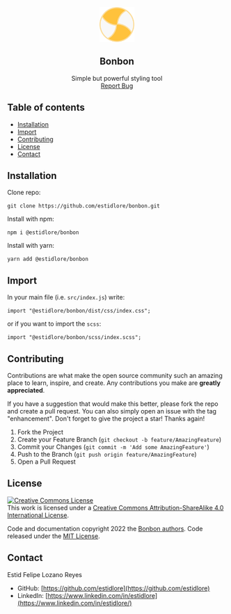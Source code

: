 
<!-- HEADER -->

<div align="center">
  <a href="https://github.com/estidlore/bonbon">
    <img src="https://raw.githubusercontent.com/estidlore/bonbon/8972af18edbe07c9f4da3489c69e990cfb697d3b/site/src/imgs/Bonbon.svg" alt="Logo" width="80" height="80">
  </a>
  
  <h2 align="center">Bonbon</h2>

  <p align="center">
    Simple but powerful styling tool
    <br />
    <a href="https://github.com/estidlore/bonbon/issues">Report Bug</a>
  </p>
</div>

<!-- TABLE OF CONTENTS -->

## Table of contents

* [Installation](#installation)
* [Import](#import)
* [Contributing](#contributing)
* [License](#license)
* [Contact](#contact)

<!-- Installation -->
## Installation

Clone repo:
```
git clone https://github.com/estidlore/bonbon.git
```

Install with npm:
```
npm i @estidlore/bonbon
```

Install with yarn:
```
yarn add @estidlore/bonbon
```

<!-- IMPORT -->
## Import

In your main file (i.e. `src/index.js`) write:
```
import "@estidlore/bonbon/dist/css/index.css";
```
or if you want to import the `scss`:
```
import "@estidlore/bonbon/scss/index.scss";
```

<!-- CONTRIBUTING -->
## Contributing

Contributions are what make the open source community such an amazing place to learn, inspire, and create. Any contributions you make are **greatly appreciated**.

If you have a suggestion that would make this better, please fork the repo and create a pull request. You can also simply open an issue with the tag "enhancement".
Don't forget to give the project a star! Thanks again!

1. Fork the Project
2. Create your Feature Branch (`git checkout -b feature/AmazingFeature`)
3. Commit your Changes (`git commit -m 'Add some AmazingFeature'`)
4. Push to the Branch (`git push origin feature/AmazingFeature`)
5. Open a Pull Request

<!-- LICENSE -->
## License

<a rel="license" href="http://creativecommons.org/licenses/by-sa/4.0/"><img alt="Creative Commons License" style="border-width:0" src="https://i.creativecommons.org/l/by-sa/4.0/88x31.png" /></a><br />This work is licensed under a <a rel="license" href="http://creativecommons.org/licenses/by-sa/4.0/">Creative Commons Attribution-ShareAlike 4.0 International License</a>.

Code and documentation copyright 2022 the [Bonbon authors](https://github.com/estidlore/bonbon/graphs/contributors). Code released under the [MIT License](https://github.com/estidlore/bonbon/blob/main/LICENSE).

<!-- CONTACT -->
## Contact

Estid Felipe Lozano Reyes
* GitHub:   [https://github.com/estidlore](https://github.com/estidlore)
* LinkedIn: [https://www.linkedin.com/in/estidlore](https://www.linkedin.com/in/estidlore/)

